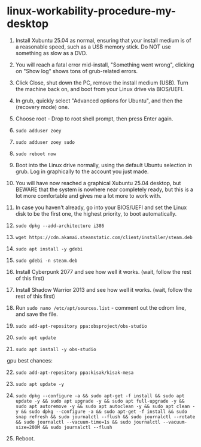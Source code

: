 # linux-workability-procedure-my-desktop

1. Install Xubuntu 25.04 as normal, ensuring that your install medium is of a reasonable speed, such as a USB memory stick. Do NOT use something as slow as a DVD.

2. You will reach a fatal error mid-install, "Something went wrong", clicking on "Show log" shows tons of grub-related errors.

3. Click Close, shut down the PC, remove the install medium (USB). Turn the machine back on, and boot from your Linux drive via BIOS/UEFI.

4. In grub, quickly select "Advanced options for Ubuntu", and then the (recovery mode) one.

5. Choose root - Drop to root shell prompt, then press Enter again.

6. ``sudo adduser zoey``

7. ``sudo adduser zoey sudo``

8. ``sudo reboot now``

9. Boot into the Linux drive normally, using the default Ubuntu selection in grub. Log in graphically to the account you just made.

10. You will have now reached a graphical Xubuntu 25.04 desktop, but BEWARE that the system is nowhere near completely ready, but this is a lot more comfortable and gives me a lot more to work with.

11. In case you haven't already, go into your BIOS/UEFI and set the Linux disk to be the first one, the highest priority, to boot automatically.

12. ``sudo dpkg --add-architecture i386``

13. ``wget https://cdn.akamai.steamstatic.com/client/installer/steam.deb``

14. ``sudo apt install -y gdebi``

15. ``sudo gdebi -n steam.deb``

16. Install Cyberpunk 2077 and see how well it works. (wait, follow the rest of this first)

17. Install Shadow Warrior 2013 and see how well it works. (wait, follow the rest of this first)

18. Run ``sudo nano /etc/apt/sources.list`` - comment out the cdrom line, and save the file.

19. ``sudo add-apt-repository ppa:obsproject/obs-studio``

20. ``sudo apt update``

21. ``sudo apt install -y obs-studio``

gpu best chances:

22. ``sudo add-apt-repository ppa:kisak/kisak-mesa``

23. ``sudo apt update -y``

24. ```sudo dpkg --configure -a && sudo apt-get -f install && sudo apt update -y && sudo apt upgrade -y && sudo apt full-upgrade -y && sudo apt autoremove -y && sudo apt autoclean -y && sudo apt clean -y && sudo dpkg --configure -a && sudo apt-get -f install && sudo snap refresh && sudo journalctl --flush && sudo journalctl --rotate && sudo journalctl --vacuum-time=1s && sudo journalctl --vacuum-size=200M && sudo journalctl --flush```

25. Reboot.

